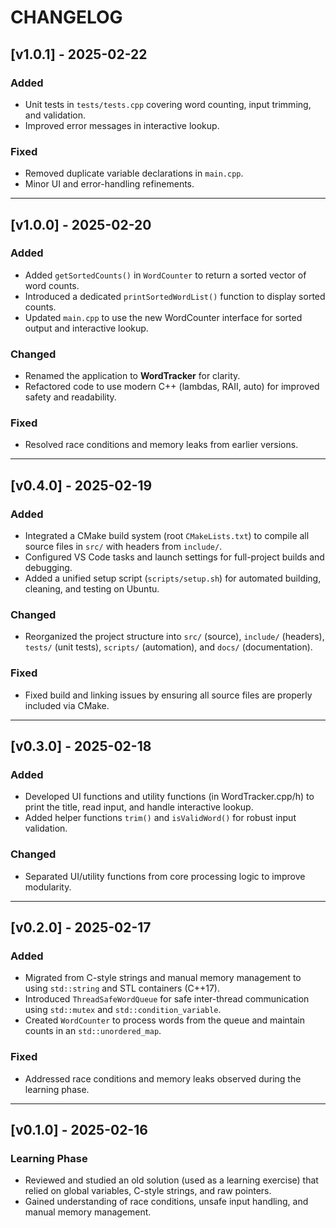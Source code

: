 # CHANGELOG

## [v1.0.1] - 2025-02-22
### Added
- Unit tests in `tests/tests.cpp` covering word counting, input trimming, and validation.
- Improved error messages in interactive lookup.
### Fixed
- Removed duplicate variable declarations in `main.cpp`.
- Minor UI and error-handling refinements.

---

## [v1.0.0] - 2025-02-20
### Added
- Added `getSortedCounts()` in `WordCounter` to return a sorted vector of word counts.
- Introduced a dedicated `printSortedWordList()` function to display sorted counts.
- Updated `main.cpp` to use the new WordCounter interface for sorted output and interactive lookup.
### Changed
- Renamed the application to **WordTracker** for clarity.
- Refactored code to use modern C++ (lambdas, RAII, auto) for improved safety and readability.
### Fixed
- Resolved race conditions and memory leaks from earlier versions.

---

## [v0.4.0] - 2025-02-19
### Added
- Integrated a CMake build system (root `CMakeLists.txt`) to compile all source files in `src/` with headers from `include/`.
- Configured VS Code tasks and launch settings for full-project builds and debugging.
- Added a unified setup script (`scripts/setup.sh`) for automated building, cleaning, and testing on Ubuntu.
### Changed
- Reorganized the project structure into `src/` (source), `include/` (headers), `tests/` (unit tests), `scripts/` (automation), and `docs/` (documentation).
### Fixed
- Fixed build and linking issues by ensuring all source files are properly included via CMake.

---

## [v0.3.0] - 2025-02-18
### Added
- Developed UI functions and utility functions (in WordTracker.cpp/h) to print the title, read input, and handle interactive lookup.
- Added helper functions `trim()` and `isValidWord()` for robust input validation.
### Changed
- Separated UI/utility functions from core processing logic to improve modularity.

---

## [v0.2.0] - 2025-02-17
### Added
- Migrated from C-style strings and manual memory management to using `std::string` and STL containers (C++17).
- Introduced `ThreadSafeWordQueue` for safe inter-thread communication using `std::mutex` and `std::condition_variable`.
- Created `WordCounter` to process words from the queue and maintain counts in an `std::unordered_map`.
### Fixed
- Addressed race conditions and memory leaks observed during the learning phase.

---

## [v0.1.0] - 2025-02-16
### Learning Phase
- Reviewed and studied an old solution (used as a learning exercise) that relied on global variables, C-style strings, and raw pointers.
- Gained understanding of race conditions, unsafe input handling, and manual memory management.
